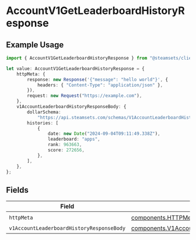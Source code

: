 # AccountV1GetLeaderboardHistoryResponse

## Example Usage

```typescript
import { AccountV1GetLeaderboardHistoryResponse } from "@steamsets/client-ts/models/operations";

let value: AccountV1GetLeaderboardHistoryResponse = {
    httpMeta: {
        response: new Response('{"message": "hello world"}', {
            headers: { "Content-Type": "application/json" },
        }),
        request: new Request("https://example.com"),
    },
    v1AccountLeaderboardHistoryResponseBody: {
        dollarSchema:
            "https://api.steamsets.com/schemas/V1AccountLeaderboardHistoryResponseBody.json",
        histories: [
            {
                date: new Date("2024-09-04T09:11:49.338Z"),
                leaderboard: "apps",
                rank: 963663,
                score: 272656,
            },
        ],
    },
};
```

## Fields

| Field                                                                                                                    | Type                                                                                                                     | Required                                                                                                                 | Description                                                                                                              |
| ------------------------------------------------------------------------------------------------------------------------ | ------------------------------------------------------------------------------------------------------------------------ | ------------------------------------------------------------------------------------------------------------------------ | ------------------------------------------------------------------------------------------------------------------------ |
| `httpMeta`                                                                                                               | [components.HTTPMetadata](../../models/components/httpmetadata.md)                                                       | :heavy_check_mark:                                                                                                       | N/A                                                                                                                      |
| `v1AccountLeaderboardHistoryResponseBody`                                                                                | [components.V1AccountLeaderboardHistoryResponseBody](../../models/components/v1accountleaderboardhistoryresponsebody.md) | :heavy_minus_sign:                                                                                                       | OK                                                                                                                       |